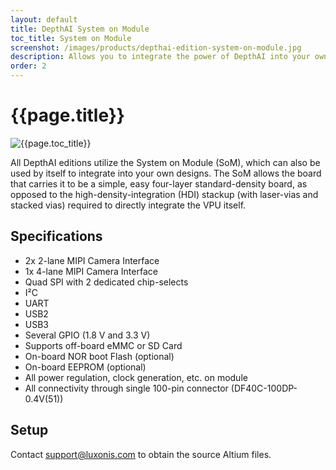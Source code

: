 ```yaml
---
layout: default
title: DepthAI System on Module
toc_title: System on Module
screenshot: /images/products/depthai-edition-system-on-module.jpg
description: Allows you to integrate the power of DepthAI into your own products.
order: 2
---
```


# {{page.title}}

![{{page.toc_title}}]({{page.screenshot}})

All DepthAI editions utilize the System on Module (SoM), which can also be used by itself to integrate into your own designs. The SoM allows the board that carries it to be a simple, easy four-layer standard-density board, as opposed to the high-density-integration (HDI) stackup (with laser-vias and stacked vias) required to directly integrate the VPU itself.

## Specifications


* 2x 2-lane MIPI Camera Interface
* 1x 4-lane MIPI Camera Interface
* Quad SPI with 2 dedicated chip-selects
* I²C
* UART
* USB2
* USB3
* Several GPIO (1.8 V and 3.3 V)
* Supports off-board eMMC or SD Card
* On-board NOR boot Flash (optional)
* On-board EEPROM (optional)
* All power regulation, clock generation, etc. on module
* All connectivity through single 100-pin connector (DF40C-100DP-0.4V(51))



## Setup

Contact [support@luxonis.com](mailto:support@luxonis.com) to obtain the source Altium files.
